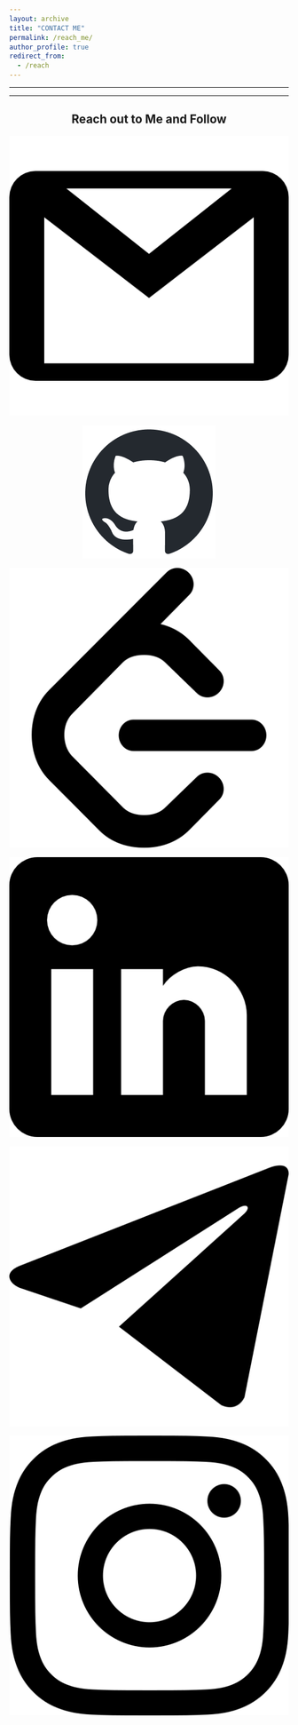 ```yaml
---
layout: archive
title: "CONTACT ME"
permalink: /reach_me/
author_profile: true
redirect_from:
  - /reach
---
```


<!-- {% include base_path %} -->
-----
-----
<center> <h2>Reach out to Me and Follow</h2></center>

<center>

<!-- <a href="aditya.mehta@iitgn.ac.in"><img src="gmail.png" alt="Gmail" style="width:42px;height:42px;"></a>
<a href="https://github.com/aditya-me13"><img src="github-mark.png" alt="github" style="width:42px;height:42px;"></a>
<a href="https://leetcode.com/u/user8458Ef/"><img src="Leetcode.png" alt="leetcode" style="width:42px;height:42px;"></a> 
<a href="https://www.linkedin.com/in/aditya-mehta-6ba290256/"><img src="linkedin.png" alt="LinkedIn" style="width:42px;height:42px;"></a>
<a href="https://t.me/AdityaMehta1307"><img src="telegram.png" alt="Telegram" style="width:42px;height:42px;"></a> 
<a href="https://www.instagram.com/adityaa_me13/?utm_source=qr&igshid=OGIxMTE0OTdkZA%3D%3D"><img src="instagram.png" alt="Instagram" style="width:42px;height:42px;"></a> -->


![Gmail](gmail.png)

![Github](github-mark.png)

![LeetCode](Leetcode.png)

![LinkedIn](linkedin.png)

![Telegram](telegram.png)

![Insta](instagram.png)



</center>


  
  